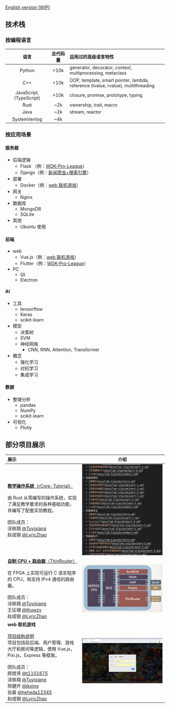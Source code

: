 [English version (WIP)]()

## 技术栈

### 按编程语言

|           语言           | 总代码量 | 运用过的高级语言特性                                                             |
| :----------------------: | :------: | :------------------------------------------------------------------------------- |
|          Python          |   >10k   | generator, decorator, context, multiprocessing, metaclass                        |
|           C++            |   >10k   | OOP, template, smart pointer, lambda, reference (lvalue, rvalue), multithreading |
| JavaScript, (TypeScript) |   >10k   | closure, promise, prototype, typing                                              |
|           Rust           |   ~2k    | ownership, trait, macro                                                          |
|           Java           |   ~2k    | stream, reactor                                                                  |
|      SystemVerilog       |   ~4k    |                                                                                  |

### 按应用场景

#### 服务器

- 后端逻辑
  - Flask （例：[WDK-Pro-League](https://github.com/Tuyixiang/WDK-Pro-League)）
  - Django（例：[新闻爬虫+搜索引擎](https://github.com/Tuyixiang/2018.8-Practice-3)）
- 部署
  - Docker（例：[web 联机游戏](#se)）
- 网关
  - Nginx
- 数据库
  - MongoDB
  - SQLite
- 其他
  - Ubuntu 使用

#### 前端

- web
  - Vue.js（例：[web 联机游戏](#se)）
  - Flutter（例：[WDK-Pro-League](https://github.com/Tuyixiang/WDK-Pro-League)）
- PC
  - Qt
  - Electron

#### AI

- 工具
  - tensorflow
  - Keras
  - scikit-learn
- 模型
  - 决策树
  - SVM
  - 神经网络
    - CNN, RNN, Attention, Transformer
- 概念
  - 强化学习
  - 对抗学习
  - 集成学习

#### 数据

- 整理分析
  - pandas
  - NumPy
  - scikit-learn
- 可视化
  - Plotly

## 部分项目展示

|                                                                                                                                                                                                                                   展示                                                                                                                                                                                                                                    | 介绍                              |
| :----------------------------------------------------------------------------------------------------------------------------------------------------------------------------------------------------------------------------------------------------------------------------------------------------------------------------------------------------------------------------------------------------------------------------------------------------------------------- | :--------------------------------: |
|                                                                            [**教学操作系统**（rCore-Tutorial）](https://github.com/rcore-os/rCore-Tutorial) <br/><br/> 由 Rust 从零编写的操作系统，实现了满足教学要求的各种基础功能，并编写了配套实验教程。 <br/><br/> 团队成员：<br/>涂轶翔 [@Tuyixiang](https://github.com/Tuyixiang)<br/>赵成钢 [@LyricZhao](https://github.com/LyricZhao)                                                                             | ![教学操作系统](img/OS.png)       |
|                                                               [**自制 CPU + 路由器**（ThinRouter）](https://github.com/Tuyixiang/ThinRouter) <br/><br/> 在 FPGA 上实现可运行 C 语言程序的 CPU，和支持 IPv4 通信的路由器。 <br/><br/> 团队成员：<br/>涂轶翔 [@Tuyixiang](https://github.com/Tuyixiang)<br/>王征翊 [@thuwzy](https://github.com/thuwzy)<br/>赵成钢 [@LyricZhao](https://github.com/LyricZhao)                                                               | ![自制 CPU + 路由器](img/CPU.png) |
| <a name="se"></a> **web 联机游戏** <br/><br/> [项目结构说明](ref/SE.pdf) <br/> 项目包括前后端、用户管理、游戏大厅和房间等逻辑，使用 Vue.js，Pixi.js，Express 等框架。 <br/><br/> 团队成员：<br/>顾煜贤 [@t1101675](https://github.com/t1101675)<br/>涂轶翔 [@Tuyixiang](https://github.com/Tuyixiang)<br/>邢健开 [@jkxing](https://github.com/jkxing)<br/>张晨 [@heheda12345](https://github.com/heheda12345)<br/>赵成钢 [@LyricZhao](https://github.com/LyricZhao) <br/> | ![web 联机游戏](img/SE.gif)       |
